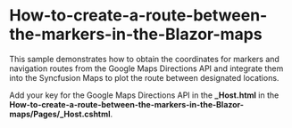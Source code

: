 # How-to-create-a-route-between-the-markers-in-the-Blazor-maps

This sample demonstrates how to obtain the coordinates for markers and navigation routes from the Google Maps Directions API and integrate them into the Syncfusion Maps to plot the route between designated locations.

Add your key for the Google Maps Directions API in the **_Host.html** in the **How-to-create-a-route-between-the-markers-in-the-Blazor-maps/Pages/_Host.cshtml**.

